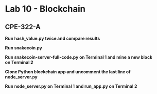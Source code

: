 # Lab 10 - Blockchain
## CPE-322-A

**Run hash_value.py twice and compare results**

**Run snakecoin.py**

**Run snakecoin-server-full-code.py on Terminal 1 and mine a new block on Terminal 2**

**Clone Python blockchain app and uncomment the last line of node_server.py**

**Run node_server.py on Terminal 1 and run_app.py on Terminal 2**

